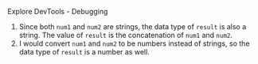 Explore DevTools - Debugging

1. Since both `num1` and `num2` are strings, the data type of `result` is also a string. The value of `result` is the concatenation of `num1` and `num2`.
2. I would convert `num1` and `num2` to be numbers instead of strings, so the data type of `result` is a number as well. 